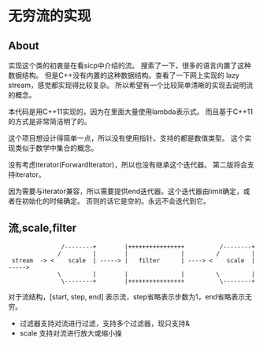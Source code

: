 # 无穷流的实现

## About
实现这个类的初衷是在看sicp中介绍的流。
搜索了一下，很多的语言内置了这种数据结构。
但是C++没有内置的这种数据结构。查看了一下网上实现的 lazy stream，感觉都实现得比较复杂。
所以希望有一个比较简单清晰的实现去说明流的概念。

本代码是用C++11实现的，因为在里面大量使用lambda表示式。
而且基于C++11的方式是非常简洁明了的。

这个项目想设计得简单一点，所以没有使用指针。支持的都是数值类型。
这个实现类似于数学中集合的概念。

没有考虑iterator(ForwardIterator)，所以也没有继承这个迭代器。
第二版将会支持iterator。

因为需要与iterator兼容，所以需要提供end迭代器。这个迭代器由limit确定，或者在初始化的时候确定。
否则的话它是空的。永远不会迭代到它。

## 流,scale,filter 

```
               /--------+        |++++++++++++++++          /--------+
              /         |        |               |         /         |
 stream  -> <    scale  | -----> |   filter      | ----> <    scale  | -----> 
              \         |        |               |         \         |
               \--------+        |++++++++++++++++          \--------+

```

对于流结构，[start, step, end] 表示流，step省略表示步数为1，end省略表示无穷。
 - 过滤器支持对流进行过滤，支持多个过滤器，现只支持&
 - scale 支持对流进行放大或缩小操


